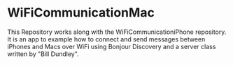 WiFiCommunicationMac
====================

This Repository works along with the WiFiCommunicationiPhone repository. 
It is an app to example how to connect and send messages between iPhones and Macs over WiFi using Bonjour Discovery 
and a server class written by "Bill Dundley".
